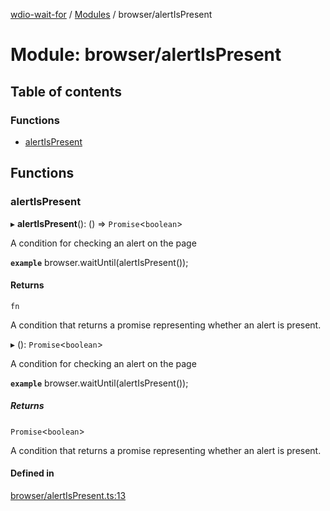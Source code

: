 [wdio-wait-for](../README.md) / [Modules](../modules.md) / browser/alertIsPresent

# Module: browser/alertIsPresent

## Table of contents

### Functions

- [alertIsPresent](browser_alertIsPresent.md#alertispresent)

## Functions

### alertIsPresent

▸ **alertIsPresent**(): () => `Promise`<`boolean`\>

A condition for checking an alert on the page

**`example`**
browser.waitUntil(alertIsPresent());

#### Returns

`fn`

A condition that returns a promise
    representing whether an alert is present.

▸ (): `Promise`<`boolean`\>

A condition for checking an alert on the page

**`example`**
browser.waitUntil(alertIsPresent());

##### Returns

`Promise`<`boolean`\>

A condition that returns a promise
    representing whether an alert is present.

#### Defined in

[browser/alertIsPresent.ts:13](https://github.com/webdriverio-community/wdio-wait-for/blob/5d4c2b2/src/browser/alertIsPresent.ts#L13)
